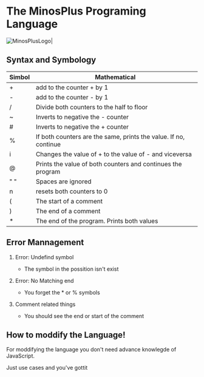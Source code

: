 # The MinosPlus Programing Language
![MinosPlusLogo](https://github.com/user-attachments/assets/b4ad7ca4-3af0-48a9-a5e0-30d480e0bd13)|
## Syntax and Symbology

|Simbol|Mathematical|
|------|------------|
| +    | add to the counter + by 1|
| -    | add to the counter - by 1|
| /    | Divide both counters to the half to floor|
| ~    | Inverts to negative the - counter|
| #    | Inverts to negative the + counter|
| %    | If both counters are the same, prints the value. If no, continue|
| i    | Changes the value of + to the value of - and viceversa|
| @    | Prints the value of both counters and continues the program|
| " "  | Spaces are ignored|
| n    | resets both counters to 0|
| (    | The start of a comment|
| )    | The end of a comment|
| *    | The end of the program. Prints both values|

## Error Mannagement

1.  Error: Undefind symbol
    - The symbol in the possition isn't exist

2.  Error: No Matching end
    - You forget the * or % symbols

3.  Comment related things
    - You should see the end or start of the comment 


## How to moddify the Language!

For moddifying the language you don't need advance knowlegde of JavaScript.

Just use cases and you've gottit 
